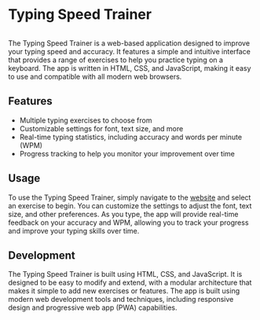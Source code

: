<h1>Typing Speed Trainer</h1>

<img href="demo.gif" style="width: 100%; height: auto" />

The Typing Speed Trainer is a web-based application designed to improve your typing speed and accuracy. It features a simple and intuitive interface that provides a range of exercises to help you practice typing on a keyboard. The app is written in HTML, CSS, and JavaScript, making it easy to use and compatible with all modern web browsers.

<h2>Features</h2>

- Multiple typing exercises to choose from
- Customizable settings for font, text size, and more
- Real-time typing statistics, including accuracy and words per minute (WPM)
- Progress tracking to help you monitor your improvement over time

<h2>Usage</h2>

To use the Typing Speed Trainer, simply navigate to the <a href="#">website</a> and select an exercise to begin. You can customize the settings to adjust the font, text size, and other preferences. As you type, the app will provide real-time feedback on your accuracy and WPM, allowing you to track your progress and improve your typing skills over time.

<h2>Development</h2>

The Typing Speed Trainer is built using HTML, CSS, and JavaScript. It is designed to be easy to modify and extend, with a modular architecture that makes it simple to add new exercises or features. The app is built using modern web development tools and techniques, including responsive design and progressive web app (PWA) capabilities.
